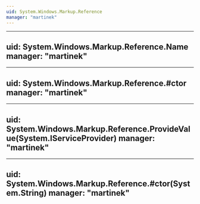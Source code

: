 ```yaml
---
uid: System.Windows.Markup.Reference
manager: "martinek"
---
```


---
uid: System.Windows.Markup.Reference.Name
manager: "martinek"
---

---
uid: System.Windows.Markup.Reference.#ctor
manager: "martinek"
---

---
uid: System.Windows.Markup.Reference.ProvideValue(System.IServiceProvider)
manager: "martinek"
---

---
uid: System.Windows.Markup.Reference.#ctor(System.String)
manager: "martinek"
---
